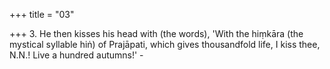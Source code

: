 +++
title = "03"

+++
3. He then kisses his head with (the words), 'With the hiṃkāra (the mystical syllable hiṅ) of Prajāpati, which gives thousandfold life, I kiss thee, N.N.! Live a hundred autumns!' - 
